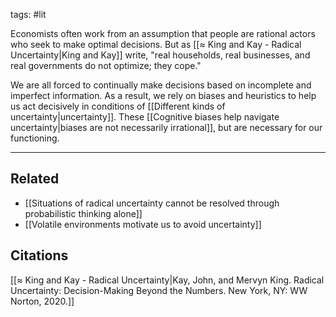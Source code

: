 tags: #lit 

Economists often work from an assumption that people are rational actors who seek to make optimal decisions. But as [[≈ King and Kay - Radical Uncertainty|King and Kay]] write, "real households, real businesses, and real governments do not optimize; they cope." 

We are all forced to continually make decisions based on incomplete and imperfect information. As a result, we rely on biases and heuristics to help us act decisively in conditions of [[Different kinds of uncertainty|uncertainty]]. These [[Cognitive biases help navigate uncertainty|biases are not necessarily irrational]], but are necessary for our functioning.

---
## Related
- [[Situations of radical uncertainty cannot be resolved through probabilistic thinking alone]]
- [[Volatile environments motivate us to avoid uncertainty]]

## Citations
[[≈ King and Kay - Radical Uncertainty|Kay, John, and Mervyn King. Radical Uncertainty: Decision-Making Beyond the Numbers. New York, NY: WW Norton, 2020.]]
